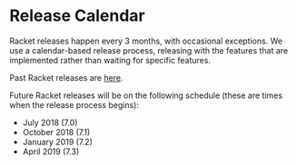 # Release Calendar

Racket releases happen every 3 months, with occasional exceptions. We use a calendar-based release process, releasing with the features that are implemented rather than waiting for specific features.

Past Racket releases are [here](http://download.racket-lang.org/all-versions.html).

Future Racket releases will be on the following schedule (these are times when the release process begins):

* July 2018 (7.0)
* October 2018 (7.1)
* January 2019 (7.2)
* April 2019 (7.3)